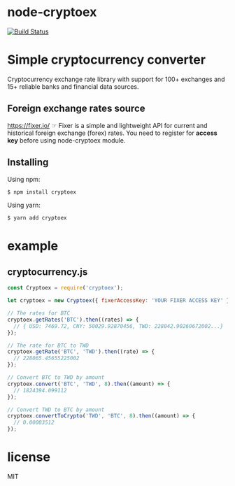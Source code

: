 # node-cryptoex

[![Build Status](https://travis-ci.org/ja3eschien/node-cryptoex.svg?branch=master)](https://travis-ci.org/ja3eschien/node-cryptoex)

# Simple cryptocurrency converter

Cryptocurrency exchange rate library with support for 100+ exchanges and 15+ reliable banks and financial data sources.

## Foreign exchange rates source

https://fixer.io/ ☞ Fixer is a simple and lightweight API for current and historical foreign exchange (forex) rates.
You need to register for **access key** before using node-cryptoex module.

## Installing

Using npm:

```bash
$ npm install cryptoex
```

Using yarn:

```bash
$ yarn add cryptoex
```

# example

## cryptocurrency.js

```js
const Cryptoex = require('cryptoex');

let cryptoex = new Cryptoex({ fixerAccessKey: 'YOUR FIXER ACCESS KEY' });

// The rates for BTC
cryptoex.getRates('BTC').then((rates) => {
  // { USD: 7469.72, CNY: 50029.92870456, TWD: 228042.90260672002...}
});

// The rate for BTC to TWD
cryptoex.getRate('BTC', 'TWD').then((rate) => {
  // 228065.45655225002
});

// Convert BTC to TWD by amount
cryptoex.convert('BTC', 'TWD', 8).then((amount) => {
  // 1824394.099112
});

// Convert TWD to BTC by amount
cryptoex.convertToCrypto('TWD', 'BTC', 8).then((amount) => {
  // 0.00003512
});
```

# license

MIT